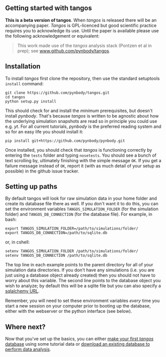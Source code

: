Getting started with tangos
---------------------------
**This is a beta version of tangos**. When _tangos_ is released there will be an accompanying paper. 
_Tangos_ is GPL-licenced but good scientific practice requires you to acknowledge its use. Until the paper is
available please use the following acknowledgement or equivalent:

> This work made use of the _tangos_ analysis stack (Pontzen et al in prep); see www.github.com/pynbody/tangos.


Installation
------------

To install _tangos_ first clone the repository, then use the standard setuptools `install` command:

```
git clone https://github.com/pynbody/tangos.git
cd tangos
python setup.py install
```

This should check for and install the _minimum_ prerequisites, but doesn't install _pynbody_. That's because _tangos_ is
written to be agnostic about how the underlying simulation snapshots are read so in principle you could use e.g. _yt_.
For all current tutorials, _pynbody_ is the preferred reading system and so for an easy life you should install it:

```
pip install git+https://github.com/pynbody/pynbody.git
```

Once installed, you should check that _tangos_ is functioning correctly by entering the `tests` folder and 
typing `nosetests`. You should see a bunch of text scrolling by, ultimately finishing with the simple message `OK`. 
If you get a failure message instead of `OK`, report it (with as much detail of your setup as possible) in the 
github issue tracker.

Setting up paths
----------------

By default tangos will look for raw simulation data in your home folder and create its database file there as well. 
If you don't want it to do this, you can set the environment variables `TANGOS_SIMULATION_FOLDER` (for the simulation folder) 
and `TANGOS_DB_CONNECTION` (for the database file). For example, in bash:

```
export TANGOS_SIMULATION_FOLDER=/path/to/simulations/folder/
export TANGOS_DB_CONNECTION=/path/to/sqlite.db
```
or, in cshell:
```
setenv TANGOS_SIMULATION_FOLDER /path/to/simulations/folder/
setenv TANGOS_DB_CONNECTION /path/to/sqlite.db
```
The top line in each example points to the parent directory for all of your simulation data directories. 
If you don't have any simulations (i.e. you are just using a database object already created) then you 
should not have to worry about this variable. The second line points to the database object you wish to analyze;
by default this will be a sqlite file but you can also specify a 
[sqlalchemy URL](http://docs.sqlalchemy.org/en/latest/core/engines.html#database-urls).

Remember, you will need to set these environment variables *every* time you start a new session on your computer prior 
to booting up the database, either with the webserver or the python interface (see below).

Where next?
-----------

Now that you've set up the basics, you can either [make your first _tangos_ database](first_steps.md) 
using some tutorial data or [download an existing database to perform data analysis](data_exploration.md).